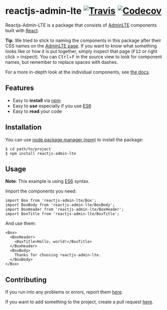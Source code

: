 reactjs-admin-lte [![Travis][build-badge]][build] [![Codecov][codecov-badge]][codecov]
=================

Reactjs-Admin-LTE is a package that consists of [AdminLTE][adminlte] components built with [React][react].

__Tip__: We tried to stick to naming the components in this package after their CSS names on the
[AdminLTE page][adminlte]. If you want to know what something looks like or how it is put together,
simply inspect that page (<kbd>F12</kbd> or right click > inspect). You can <kbd>Ctrl</kbd>+<kbd>F</kbd> in the source view to look for component names, but remember to replace spaces with dashes.

For a more in-depth look at the individual components, see [the docs](docs/README.md).

## Features

 - Easy to __install__ via [npm][npm]
 - Easy to __use__ especially if you use [ES6][es6]
 - Easy to __read__ your code

## Installation

You can use [node package manager (npm)][npm] to install the package:

    $ cd path/to/project
    $ npm install reactjs-admin-lte

## Usage
__Note__: This example is using [ES6][es6] syntax.

Import the components you need:

    import Box from 'reactjs-admin-lte/Box';
    import BoxBody from 'reactjs-admin-lte/BoxBody';
    import BoxHeader from 'reactjs-admin-lte/BoxHeader';
    import BoxTitle from 'reactjs-admin-lte/BoxTitle';

And use them:

    <Box>
      <BoxHeader>
        <BoxTitle>Hello, world!</BoxTitle>
      </BoxHeader>
      <BoxBody>
        Thanks for choosing reactjs-admin-lte.
      </BoxBody>
    </Box>

## Contributing

If you run into any problems or errors, report them [here][gh-issues].

If you want to add something to the project, create a pull request [here][gh-pr].

[adminlte]: https://almsaeedstudio.com/preview
[react]: http://facebook.github.io/react/
[npm]: https://www.npmjs.com/
[es6]: http://es6-features.org/
[gh-issues]: https://github.com/react-admin-lte/react-admin-lte/issues
[gh-pr]: https://github.com/react-admin-lte/react-admin-lte/pulls

[build-badge]: https://travis-ci.org/react-admin-lte/react-admin-lte.svg?branch=master
[build]: https://travis-ci.org/react-admin-lte/react-admin-lte

[codecov-badge]: https://codecov.io/gh/react-admin-lte/react-admin-lte/branch/master/graph/badge.svg
[codecov]: https://codecov.io/gh/react-admin-lte/react-admin-lte
